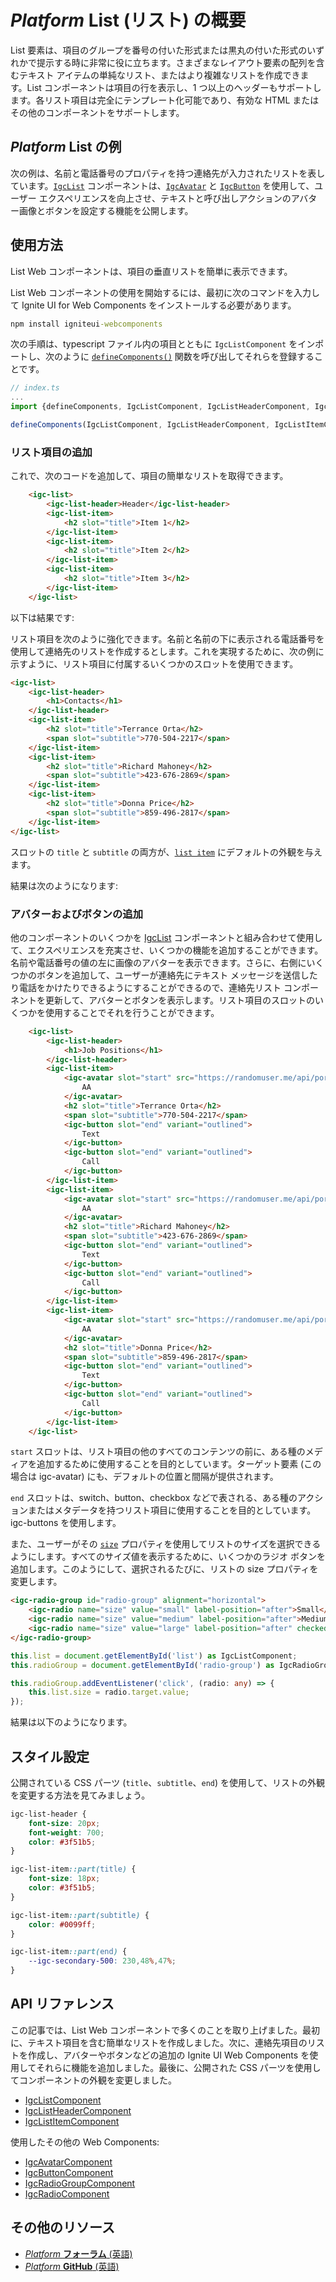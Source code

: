 # $Platform$ List (リスト) の概要

List 要素は、項目のグループを番号の付いた形式または黒丸の付いた形式のいずれかで提示する時に非常に役に立ちます。さまざまなレイアウト要素の配列を含むテキスト アイテムの単純なリスト、またはより複雑なリストを作成できます。List コンポーネントは項目の行を表示し、1 つ以上のヘッダーもサポートします。各リスト項目は完全にテンプレート化可能であり、有効な HTML またはその他のコンポーネントをサポートします。

## $Platform$ List の例

次の例は、名前と電話番号のプロパティを持つ連絡先が入力されたリストを表しています。[`IgcList`](https://www.infragistics.com/products/ignite-ui-web-components/docs/typescript/latest/classes/IgcListComponent.html) コンポーネントは、[`IgcAvatar`](https://www.infragistics.com/products/ignite-ui-web-components/docs/typescript/latest/classes/IgcAvatarComponent.html) と [`IgcButton`](https://www.infragistics.com/products/ignite-ui-web-components/docs/typescript/latest/classes/IgcButtonComponent.html) を使用して、ユーザー エクスペリエンスを向上させ、テキストと呼び出しアクションのアバター画像とボタンを設定する機能を公開します。

<code-view style="height: 300px"
           data-demos-base-url="{environment:dvDemosBaseUrl}"
           iframe-src="{environment:dvDemosBaseUrl}/grids/list-overview"
           alt="$Platform$ List の例"
           github-src="layouts/grids/list/overview">
</code-view>

<div class="divider--half"></div>

## 使用方法

List Web コンポーネントは、項目の垂直リストを簡単に表示できます。

List Web コンポーネントの使用を開始するには、最初に次のコマンドを入力して Ignite UI for Web Components をインストールする必要があります。
```cmd
npm install igniteui-webcomponents
```

次の手順は、typescript ファイル内の項目とともに `IgcListComponent` をインポートし、次のように [`defineComponents()`](https://www.infragistics.com/products/ignite-ui-web-components/docs/typescript/latest/index.html#defineComponents) 関数を呼び出してそれらを登録することです。

```typescript
// index.ts
...
import {defineComponents, IgcListComponent, IgcListHeaderComponent, IgcListItemComponent} from 'igniteui-webcomponents';

defineComponents(IgcListComponent, IgcListHeaderComponent, IgcListItemComponent);
```

### リスト項目の追加

これで、次のコードを追加して、項目の簡単なリストを取得できます。

```html
    <igc-list>
        <igc-list-header>Header</igc-list-header>
        <igc-list-item>
            <h2 slot="title">Item 1</h2>
        </igc-list-item>
        <igc-list-item>
            <h2 slot="title">Item 2</h2>
        </igc-list-item>
        <igc-list-item>
            <h2 slot="title">Item 3</h2>
        </igc-list-item>
    </igc-list>
```

以下は結果です:

<code-view style="height: 300px"
           data-demos-base-url="{environment:dvDemosBaseUrl}"
           iframe-src="{environment:dvDemosBaseUrl}/grids/list-add-list-items"
           alt="$Platform$ リスト項目の追加の例"
           github-src="grids/list/add-list-items">
</code-view>

リスト項目を次のように強化できます。名前と名前の下に表示される電話番号を使用して連絡先のリストを作成するとします。これを実現するために、次の例に示すように、リスト項目に付属するいくつかのスロットを使用できます。

```html
<igc-list>
    <igc-list-header>
        <h1>Contacts</h1>
    </igc-list-header>
    <igc-list-item>
        <h2 slot="title">Terrance Orta</h2>
        <span slot="subtitle">770-504-2217</span>
    </igc-list-item>
    <igc-list-item>
        <h2 slot="title">Richard Mahoney</h2>
        <span slot="subtitle">423-676-2869</span>
    </igc-list-item>
    <igc-list-item>
        <h2 slot="title">Donna Price</h2>
        <span slot="subtitle">859-496-2817</span>
    </igc-list-item>
</igc-list>
```

スロットの `title` と `subtitle` の両方が、[`list item`](https://www.infragistics.com/products/ignite-ui-web-components/docs/typescript/latest/classes/IgcListItemComponent.html) にデフォルトの外観を与えます。

結果は次のようになります:

<code-view style="height: 300px"
           data-demos-base-url="{environment:dvDemosBaseUrl}"
           iframe-src="{environment:dvDemosBaseUrl}/grids/list-list-item-content"
           alt="$Platform$ List の例"
           github-src="grids/list/list-item-content">
</code-view>

### アバターおよびボタンの追加

他のコンポーネントのいくつかを [IgcList](https://www.infragistics.com/products/ignite-ui-web-components/docs/typescript/latest/classes/IgcListComponent.html) コンポーネントと組み合わせて使用して、エクスペリエンスを充実させ、いくつかの機能を追加することができます。名前や電話番号の値の左に画像のアバターを表示できます。さらに、右側にいくつかのボタンを追加して、ユーザーが連絡先にテキスト メッセージを送信したり電話をかけたりできるようにすることができるので、連絡先リスト コンポーネントを更新して、アバターとボタンを表示します。リスト項目のスロットのいくつかを使用することでそれを行うことができます。

```html
    <igc-list>
        <igc-list-header>
            <h1>Job Positions</h1>
        </igc-list-header>
        <igc-list-item>
            <igc-avatar slot="start" src="https://randomuser.me/api/portraits/men/27.jpg" shape="circle">
                AA
            </igc-avatar>
            <h2 slot="title">Terrance Orta</h2>
            <span slot="subtitle">770-504-2217</span>
            <igc-button slot="end" variant="outlined">
                Text
            </igc-button>
            <igc-button slot="end" variant="outlined">
                Call
            </igc-button>
        </igc-list-item>
        <igc-list-item>
            <igc-avatar slot="start" src="https://randomuser.me/api/portraits/men/1.jpg" shape="circle">
                AA
            </igc-avatar>
            <h2 slot="title">Richard Mahoney</h2>
            <span slot="subtitle">423-676-2869</span>
            <igc-button slot="end" variant="outlined">
                Text
            </igc-button>
            <igc-button slot="end" variant="outlined">
                Call
            </igc-button>
        </igc-list-item>
        <igc-list-item>
            <igc-avatar slot="start" src="https://randomuser.me/api/portraits/women/50.jpg" shape="circle">
                AA
            </igc-avatar>
            <h2 slot="title">Donna Price</h2>
            <span slot="subtitle">859-496-2817</span>
            <igc-button slot="end" variant="outlined">
                Text
            </igc-button>
            <igc-button slot="end" variant="outlined">
                Call
            </igc-button>
        </igc-list-item>
    </igc-list>
```

`start` スロットは、リスト項目の他のすべてのコンテンツの前に、ある種のメディアを追加するために使用することを目的としています。ターゲット要素 (この場合は igc-avatar) にも、デフォルトの位置と間隔が提供されます。

`end` スロットは、switch、button、checkbox などで表される、ある種のアクションまたはメタデータを持つリスト項目に使用することを目的としています。igc-buttons を使用します。

また、ユーザーがその [`size`](https://www.infragistics.com/products/ignite-ui-web-components/docs/typescript/latest/classes/IgcListComponent.html#size) プロパティを使用してリストのサイズを選択できるようにします。すべてのサイズ値を表示するために、いくつかのラジオ ボタンを追加します。このようにして、選択されるたびに、リストの size プロパティを変更します。

```html
<igc-radio-group id="radio-group" alignment="horizontal">
    <igc-radio name="size" value="small" label-position="after">Small</igc-radio>
    <igc-radio name="size" value="medium" label-position="after">Medium</igc-radio>
    <igc-radio name="size" value="large" label-position="after" checked="true">Large</igc-radio>
</igc-radio-group>
```

```ts
this.list = document.getElementById('list') as IgcListComponent;
this.radioGroup = document.getElementById('radio-group') as IgcRadioGroupComponent;

this.radioGroup.addEventListener('click', (radio: any) => {
    this.list.size = radio.target.value;
});
```

結果は以下のようになります。

<code-view style="height: 300px"
           data-demos-base-url="{environment:dvDemosBaseUrl}"
           iframe-src="{environment:dvDemosBaseUrl}/grids/list-overview"
           alt="$Platform$ List Example"
           github-src="layouts/grids/list/overview">
</code-view>

## スタイル設定

公開されている CSS パーツ (`title`、`subtitle`、`end`) を使用して、リストの外観を変更する方法を見てみましょう。

```css
igc-list-header {
    font-size: 20px;
    font-weight: 700;
    color: #3f51b5;
}

igc-list-item::part(title) {
    font-size: 18px;
    color: #3f51b5;
}

igc-list-item::part(subtitle) {
    color: #0099ff;
}

igc-list-item::part(end) {
    --igc-secondary-500: 230,48%,47%;
}
```

<code-view style="height: 300px"
           data-demos-base-url="{environment:dvDemosBaseUrl}"
           iframe-src="{environment:dvDemosBaseUrl}/grids/list-styling"
           alt="$Platform$ List Example"
           github-src="layouts/grids/list/styling">
</code-view>

## API リファレンス

この記事では、List Web コンポーネントで多くのことを取り上げました。最初に、テキスト項目を含む簡単なリストを作成しました。次に、連絡先項目のリストを作成し、アバターやボタンなどの追加の Ignite UI Web Components を使用してそれらに機能を追加しました。最後に、公開された CSS パーツを使用してコンポーネントの外観を変更しました。

* [IgcListComponent](https://www.infragistics.com/products/ignite-ui-web-components/docs/typescript/latest/classes/IgcListComponent.html)
* [IgcListHeaderComponent](https://www.infragistics.com/products/ignite-ui-web-components/docs/typescript/latest/classes/IgcListHeaderComponent.html)
* [IgcListItemComponent](https://www.infragistics.com/products/ignite-ui-web-components/docs/typescript/latest/classes/IgcListItemComponent.html)

使用したその他の Web Components:

* [IgcAvatarComponent](https://www.infragistics.com/products/ignite-ui-web-components/docs/typescript/latest/classes/IgcAvatarComponent.html)
* [IgcButtonComponent](https://www.infragistics.com/products/ignite-ui-web-components/docs/typescript/latest/classes/IgcButtonComponent.html)
* [IgcRadioGroupComponent](https://www.infragistics.com/products/ignite-ui-web-components/docs/typescript/latest/classes/IgcRadioGroupComponent.html)
* [IgcRadioComponent](https://www.infragistics.com/products/ignite-ui-web-components/docs/typescript/latest/classes/IgcRadioComponent.html)

## その他のリソース

<div class="divider--half"></div>

* [$Platform$ **フォーラム** (英語)](https://www.infragistics.com/community/forums/f/ignite-ui-for-web-components)
* [$Platform$ **GitHub** (英語)](https://github.com/IgniteUI/igniteui-webcomponents)
